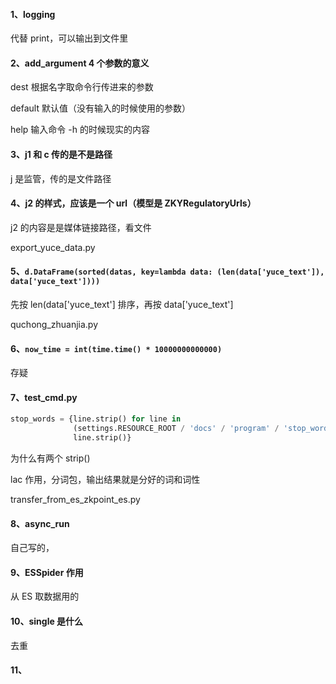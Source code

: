 
#### 1、logging  

代替 print，可以输出到文件里  


#### 2、add_argument 4 个参数的意义  

dest 根据名字取命令行传进来的参数  

default 默认值（没有输入的时候使用的参数）  

help 输入命令 -h 的时候现实的内容  


#### 3、j1 和 c 传的是不是路径  

j 是监管，传的是文件路径  


#### 4、j2 的样式，应该是一个 url（模型是 ZKYRegulatoryUrls）  

j2 的内容是是媒体链接路径，看文件  


export_yuce_data.py  
#### 5、`d.DataFrame(sorted(datas, key=lambda data: (len(data['yuce_text']), data['yuce_text'])))`  
先按 len(data['yuce_text'] 排序，再按 data['yuce_text']  


quchong_zhuanjia.py  
#### 6、`now_time = int(time.time() * 10000000000000)`  

存疑  


#### 7、test_cmd.py  
```python 
stop_words = {line.strip() for line in
              (settings.RESOURCE_ROOT / 'docs' / 'program' / 'stop_words.txt').open('r', encoding="utf-8") if
              line.strip()}
```
为什么有两个 strip()  

lac 作用，分词包，输出结果就是分好的词和词性     


transfer_from_es_zkpoint_es.py   
#### 8、async_run  

自己写的，  


#### 9、ESSpider 作用

从 ES 取数据用的  


#### 10、single 是什么  

去重  


#### 11、  




